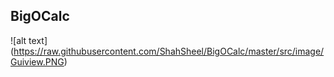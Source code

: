 ## BigOCalc

![alt text] (https://raw.githubusercontent.com/ShahSheel/BigOCalc/master/src/image/Guiview.PNG)

